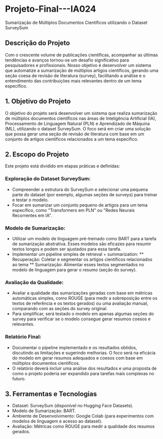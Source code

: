 # Projeto-Final---IA024
Sumarização de Múltiplos Documentos Científicos utilizando o Dataset SurveySum
## Descrição do Projeto
Com o crescente volume de publicações científicas, acompanhar as últimas tendências e avanços tornou-se um desafio significativo para pesquisadores e profissionais. Nosso objetivo é desenvolver um sistema que automatize a sumarização de múltiplos artigos científicos, gerando uma seção coesa de revisão de literatura (survey), facilitando a análise e o entendimento das contribuições mais relevantes dentro de um tema específico.
## 1. Objetivo do Projeto
O objetivo do projeto será desenvolver um sistema que realiza sumarização de múltiplos documentos científicos nas áreas de Inteligência Artificial (IA), Processamento de Linguagem Natural (PLN) e Aprendizado de Máquina (ML), utilizando o dataset SurveySum. O foco será em criar uma solução que possa gerar uma seção de revisão de literatura com base em um conjunto de artigos científicos relacionados a um tema específico.

## 2. Escopo do Projeto
Este projeto está dividido em etapas práticas e definidas:

### Exploração do Dataset SurveySum:

* Compreender a estrutura do SurveySum e selecionar uma pequena parte do dataset (por exemplo, algumas seções de surveys) para treinar e testar o modelo.
* Focar em sumarizar um conjunto pequeno de artigos para um tema específico, como "Transformers em PLN" ou "Redes Neurais Recorrentes em IA".

### Modelo de Sumarização:

* Utilizar um modelo de linguagem pré-treinado como BART para a tarefa de sumarização abstrativa. Esses modelos são eficazes para resumir textos longos e podem ser ajustados para essa tarefa.
* Implementar um pipeline simples de retrieval + summarization:
** Recuperação: Coletar e segmentar os artigos científicos relacionados ao tema 
** Sumarização: Alimentar esses textos segmentados no modelo de linguagem para gerar o resumo (seção do survey).

###  Avaliação da Qualidade:

* Avaliar a qualidade das sumarizações geradas com base em métricas automáticas simples, como ROUGE (para medir a sobreposição entre os textos de referência e os textos gerados) ou uma avaliação manual, comparando com as seções do survey original.
* Para simplificar, será testado o modelo em apenas algumas seções do survey para verificar se o modelo consegue gerar resumos coesos e relevantes.

### Relatório Final:

* Documentar o pipeline implementado e os resultados obtidos, discutindo as limitações e sugerindo melhorias. O foco será na eficácia do modelo em gerar resumos adequados e coesos com base em múltiplos documentos científicos.
* O relatório deverá incluir uma análise dos resultados e uma proposta de como o projeto poderia ser expandido para tarefas mais complexas no futuro.

## 3. Ferramentas e Tecnologias
* Dataset: SurveySum (disponível no Hugging Face Datasets).
* Modelo de Sumarização: BART.
* Ambiente de Desenvolvimento: Google Colab (para experimentos com modelos de linguagem e acesso ao dataset).
* Avaliação: Métricas como ROUGE para medir a qualidade dos resumos gerados.
